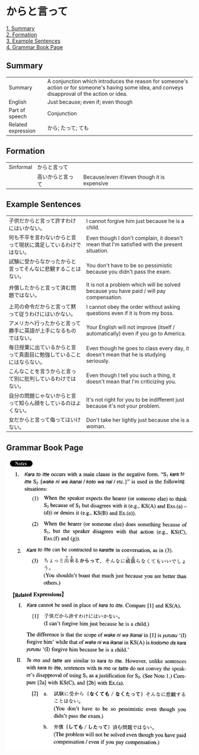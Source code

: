 # からと言って

[1. Summary](#summary)<br>
[2. Formation](#formation)<br>
[3. Example Sentences](#example-sentences)<br>
[4. Grammar Book Page](#grammar-book-page)<br>


## Summary

<table><tr>   <td>Summary</td>   <td>A conjunction which introduces the reason for someone's action or for someone's having some idea, and conveys disapproval of the action or idea.</td></tr><tr>   <td>English</td>   <td>Just because; even if; even though</td></tr><tr>   <td>Part of speech</td>   <td>Conjunction</td></tr><tr>   <td>Related expression</td>   <td>から; たって; ても</td></tr></table>

## Formation

<table class="table"> <tbody><tr class="tr head"> <td class="td"><span class="bold"><span>Sinformal</span></span></td> <td class="td"><span class="concept">からと言って</span> </td> <td class="td"><span>&nbsp;</span></td> </tr> <tr class="tr"> <td class="td"><span>&nbsp;</span></td> <td class="td"><span>高い<span class="concept">からと言って</span></span> </td> <td class="td"><span>Because/even if/even though it is expensive</span></td> </tr> </tbody></table>

## Example Sentences

<table><tr>   <td>子供だからと言って許すわけにはいかない。</td>   <td>I cannot forgive him just because he is a child.</td></tr><tr>   <td>何も不平を言わないからと言って現状に満足しているわけではない。</td>   <td>Even though I don't complain, it doesn't mean that I'm satisfied with the present situation.</td></tr><tr>   <td>試験に受からなかったからと言ってそんなに悲観することはない。</td>   <td>You don't have to be so pessimistic because you didn't pass the exam.</td></tr><tr>   <td>弁償したからと言って済む問題ではない。</td>   <td>It is not a problem which will be solved because you have paid / will pay compensation.</td></tr><tr>   <td>上司の命令だからと言って黙って従うわけにはいかない。</td>   <td>I cannot obey the order without asking questions even if it is from my boss.</td></tr><tr>   <td>アメリカへ行ったからと言って勝手に英語が上手になるものではない。</td>   <td>Your English will not improve (itself / automatically) even if you go to America.</td></tr><tr>   <td>毎日授業に出ているからと言って真面目に勉強していることにはならない。</td>   <td>Even though he goes to class every day, it doesn't mean that he is studying seriously.</td></tr><tr>   <td>こんなことを言うからと言って別に批判しているわけではない。</td>   <td>Even though I tell you such a thing, it doesn't mean that I'm criticizing you.</td></tr><tr>   <td>自分の問題じゃないからと言って知らん顔をしているのはよくない。</td>   <td>It's not right for you to be indifferent just because it's not your problem.</td></tr><tr>   <td>女だからと言って侮ってはいけない。</td>   <td>Don't take her lightly just because she is a woman.</td></tr></table>

## Grammar Book Page

![](../img/Intermediateからと言って.png)

